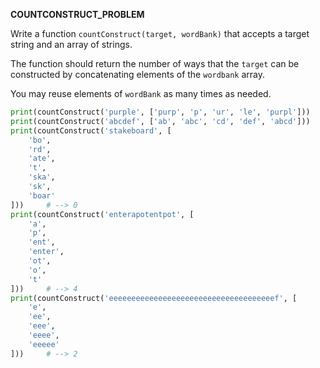 **COUNTCONSTRUCT_PROBLEM**

Write a function `countConstruct(target, wordBank)` that accepts a target string and an array of strings.

The function should return the number of ways that the `target` can be constructed by concatenating elements of the `wordbank` array.

You may reuse elements of `wordBank` as many times as needed.

```py
print(countConstruct('purple', ['purp', 'p', 'ur', 'le', 'purpl']))     # --> 2
print(countConstruct('abcdef', ['ab', 'abc', 'cd', 'def', 'abcd']))     # --> 1
print(countConstruct('stakeboard', [
    'bo', 
    'rd', 
    'ate', 
    't', 
    'ska', 
    'sk', 
    'boar'
]))     # --> 0
print(countConstruct('enterapotentpot', [
    'a', 
    'p', 
    'ent', 
    'enter', 
    'ot', 
    'o', 
    't'
]))     # --> 4
print(countConstruct('eeeeeeeeeeeeeeeeeeeeeeeeeeeeeeeeeeeeef', [
    'e', 
    'ee', 
    'eee', 
    'eeee', 
    'eeeee'
]))     # --> 2
```